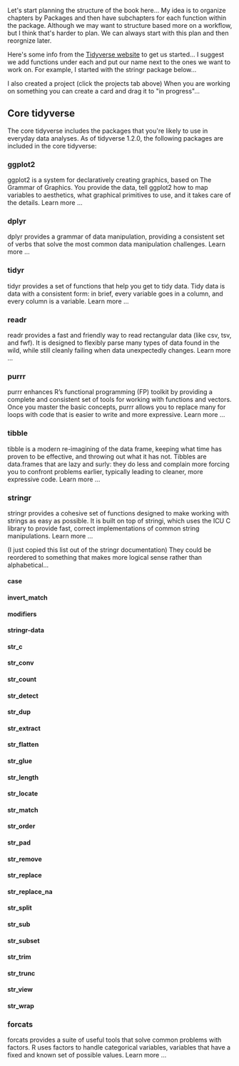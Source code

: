 Let's start planning the structure of the book here...  My idea is to organize chapters by Packages and then have subchapters for each function within the package.  Although we may want to structure based more on a workflow, but I think that's harder to plan.  We can always start with this plan and then reorgnize later.

Here's some info from the [Tidyverse website](https://www.tidyverse.org/packages/) to get us started...  I suggest we add functions under each and put our name next to the ones we want to work on.  For example, I started with the stringr package below...

I also created a project (click the projects tab above)  When you are working on something you can create a card and drag it to "in progress"...  

## Core tidyverse
The core tidyverse includes the packages that you're likely to use in everyday data analyses. As of tidyverse 1.2.0, the following packages are included in the core tidyverse:


### ggplot2
ggplot2 is a system for declaratively creating graphics, based on The Grammar of Graphics. You provide the data, tell ggplot2 how to map variables to aesthetics, what graphical primitives to use, and it takes care of the details. Learn more ...


### dplyr
dplyr provides a grammar of data manipulation, providing a consistent set of verbs that solve the most common data manipulation challenges. Learn more ...


### tidyr
tidyr provides a set of functions that help you get to tidy data. Tidy data is data with a consistent form: in brief, every variable goes in a column, and every column is a variable. Learn more ...


### readr
readr provides a fast and friendly way to read rectangular data (like csv, tsv, and fwf). It is designed to flexibly parse many types of data found in the wild, while still cleanly failing when data unexpectedly changes. Learn more ...


### purrr
purrr enhances R’s functional programming (FP) toolkit by providing a complete and consistent set of tools for working with functions and vectors. Once you master the basic concepts, purrr allows you to replace many for loops with code that is easier to write and more expressive. Learn more ...


### tibble
tibble is a modern re-imagining of the data frame, keeping what time has proven to be effective, and throwing out what it has not. Tibbles are data.frames that are lazy and surly: they do less and complain more forcing you to confront problems earlier, typically leading to cleaner, more expressive code. Learn more ...


### stringr
stringr provides a cohesive set of functions designed to make working with strings as easy as possible. It is built on top of stringi, which uses the ICU C library to provide fast, correct implementations of common string manipulations. Learn more ...

(I just copied this list out of the stringr documentation)  They could be reordered to something that makes more logical sense rather than alphabetical...
#### 	case 
#### 	invert_match 
#### 	modifiers 
#### 	stringr-data 
#### 	str_c 
#### 	str_conv 
#### 	str_count 
#### 	str_detect 
#### 	str_dup 
#### 	str_extract 
#### 	str_flatten 
#### 	str_glue 
#### 	str_length 
#### 	str_locate 
#### 	str_match 
#### 	str_order 
#### 	str_pad 
#### 	str_remove 
#### 	str_replace 
#### 	str_replace_na 
#### 	str_split 
#### 	str_sub 
#### 	str_subset 
#### 	str_trim 
#### 	str_trunc 
#### 	str_view 
#### 	str_wrap 

### forcats
forcats provides a suite of useful tools that solve common problems with factors. R uses factors to handle categorical variables, variables that have a fixed and known set of possible values. Learn more ...
